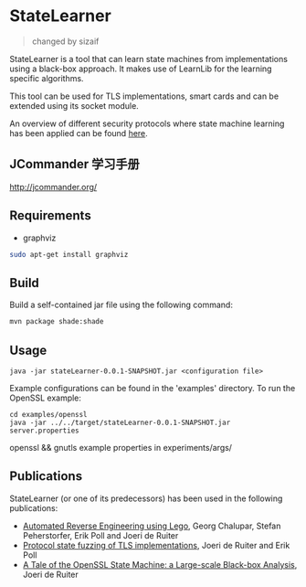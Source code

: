 # StateLearner

>changed by sizaif

StateLearner is a tool that can learn state machines from implementations using a black-box approach. It makes use of LearnLib for the learning specific algorithms.

This tool can be used for TLS implementations, smart cards and can be extended using its socket module. 

An overview of different security protocols where state machine learning has been applied can be found [here](http://www.cs.ru.nl/~joeri/StateMachineInference.html).

## JCommander 学习手册
http://jcommander.org/

## Requirements

* graphviz
```bash
sudo apt-get install graphviz
```

## Build

Build a self-contained jar file using the following command:

```bash
mvn package shade:shade
```


## Usage

`java -jar stateLearner-0.0.1-SNAPSHOT.jar <configuration file>`

Example configurations can be found in the 'examples' directory. To run the OpenSSL example:

```
cd examples/openssl
java -jar ../../target/stateLearner-0.0.1-SNAPSHOT.jar server.properties
```
openssl && gnutls example properties in experiments/args/

## Publications

StateLearner (or one of its predecessors) has been used in the following publications:
* [Automated Reverse Engineering using Lego](https://www.usenix.org/conference/woot14/workshop-program/presentation/chalupar), Georg Chalupar, Stefan Peherstorfer, Erik Poll and Joeri de Ruiter
* [Protocol state fuzzing of TLS implementations](https://www.usenix.org/conference/usenixsecurity15/technical-sessions/presentation/de-ruiter), Joeri de Ruiter and Erik Poll
* [A Tale of the OpenSSL State Machine: a Large-scale Black-box Analysis](http://www.cs.ru.nl/~joeri/papers/nordsec16.pdf), Joeri de Ruiter
